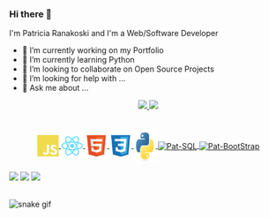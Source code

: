 ### Hi there 👋

I'm Patricia Ranakoski and I'm a  Web/Software Developer 


<!-- **PRanakoski/PRanakoski** is a ✨ _special_ ✨ repository because its `README.md` (this file) appears on your GitHub profile.
 -->
<!-- Here are some ideas to get you started: -->

- 🔭 I’m currently working on my Portfolio
- 🌱 I’m currently learning Python
- 👯 I’m looking to collaborate on Open Source Projects 
- 🤔 I’m looking for help with ...
- 💬 Ask me about ...
<!-- - 📫 How to reach me: 07493944302 -->
<!-- - 😄 Pronouns: ... -->
<!-- - ⚡ Fun fact: ... -->


<div align="center">
  <a href="https://github.com/PatriciaRanakoski">
  <img height="180em" src="https://github-readme-stats.vercel.app/api?username=PatriciaRanakoski&show_icons=true&theme=dracula&include_all_commits=true&count_private=true"/>
  <img height="180em" src="https://github-readme-stats.vercel.app/api/top-langs/?username=PatriciaRanakoski&layout=compact&langs_count=7&theme=dracula"/>
</div>
  <br>
<div align="center"><br>
  <img align="center" alt="Pat-Js" height="40" width="40" src="https://raw.githubusercontent.com/devicons/devicon/master/icons/javascript/javascript-plain.svg">
  <img align="center" alt="Pat-React" height="40" width="40" src="https://raw.githubusercontent.com/devicons/devicon/master/icons/react/react-original.svg">
  <img align="center" alt="Pat-HTML" height="40" width="40" src="https://raw.githubusercontent.com/devicons/devicon/master/icons/html5/html5-original.svg">
  <img align="center" alt="Pat-CSS" height="40" width="40" src="https://raw.githubusercontent.com/devicons/devicon/master/icons/css3/css3-original.svg">
  <img align="center" alt="Pat-Python" height="60" width="40" src="https://raw.githubusercontent.com/devicons/devicon/master/icons/python/python-original.svg">
 <img align="center" alt="Pat-SQL" height="70" width="70" src="https://cdn.jsdelivr.net/gh/devicons/devicon/icons/mysql/mysql-original-wordmark.svg" />
 <img align="center" alt="Pat-BootStrap" height="40" width="40" src="https://cdn.jsdelivr.net/gh/devicons/devicon/icons/bootstrap/bootstrap-original.svg" />
</div>

<br>

<div>  
<a height="100rem" href="https://instagram.com/ranakoski_patricia" target="_blank"><img src="https://img.shields.io/badge/-Instagram-%23E4405F?style=for-the-    badge&logo=instagram&logoColor=white" target="_blank"></a>
<a href = "mailto:ranakoskipatricia@gmail.com"><img src="https://img.shields.io/badge/-Gmail-%23333?style=for-the-badge&logo=gmail&logoColor=white"     target="_blank"></a>
<a href="https://www.linkedin.com/in/patricia-ranakoski-432522160/" target="_blank"><img src="https://img.shields.io/badge/-LinkedIn-%230077B5?style=for-the-badge&logo=linkedin&logoColor=white" target="_blank"></a>   
</div>
 <br>
  
  ![snake gif](https://github.com/PRanakoski/PRanakoski-/blob/output/github-contribution-grid-snake.gif)

 
